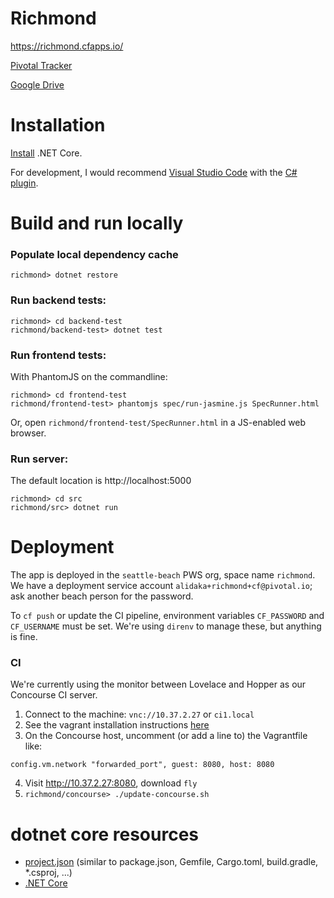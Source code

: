 # Richmond
https://richmond.cfapps.io/

[Pivotal Tracker](https://www.pivotaltracker.com/n/projects/1948575)

[Google Drive](https://drive.google.com/drive/folders/0Bz7GxM1Uu1OyLTNYT19IRWU5VGM)

# Installation
[Install](https://www.microsoft.com/net/core) .NET Core.

For development, I would recommend [Visual Studio Code](https://code.visualstudio.com/) with the [C# plugin](https://marketplace.visualstudio.com/items?itemName=ms-vscode.csharp).

# Build and run locally
### Populate local dependency cache
`richmond> dotnet restore`

### Run backend tests:
```
richmond> cd backend-test
richmond/backend-test> dotnet test
```

### Run frontend tests:
With PhantomJS on the commandline:
```
richmond> cd frontend-test
richmond/frontend-test> phantomjs spec/run-jasmine.js SpecRunner.html
```

Or, open `richmond/frontend-test/SpecRunner.html` in a JS-enabled web browser.

### Run server:
The default location is http://localhost:5000
```
richmond> cd src
richmond/src> dotnet run
```

# Deployment
The app is deployed in the `seattle-beach` PWS org, space name `richmond`. We have a deployment service account `alidaka+richmond+cf@pivotal.io`; ask another beach person for the password.

To `cf push` or update the CI pipeline, environment variables `CF_PASSWORD` and `CF_USERNAME` must be set. We're using `direnv` to manage these, but anything is fine.

### CI
We're currently using the monitor between Lovelace and Hopper as our Concourse CI server.

1. Connect to the machine: `vnc://10.37.2.27` or `ci1.local`
2. See the vagrant installation instructions [here](https://concourse.ci/vagrant.html)
3. On the Concourse host, uncomment (or add a line to) the Vagrantfile like:
```
config.vm.network "forwarded_port", guest: 8080, host: 8080
```
4. Visit http://10.37.2.27:8080, download `fly`
5. `richmond/concourse> ./update-concourse.sh`

# dotnet core resources
- [project.json](https://docs.microsoft.com/en-us/dotnet/articles/core/tools/project-json) (similar to package.json, Gemfile, Cargo.toml, build.gradle, *.csproj, ...)
- [.NET Core](https://docs.microsoft.com/en-us/dotnet)
